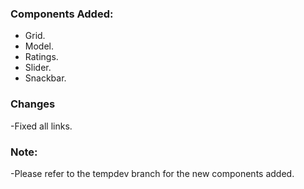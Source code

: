 ### Components Added:
- Grid.
- Model.
- Ratings.
- Slider.
- Snackbar.

### Changes
-Fixed all links.

### Note:
-Please refer to the tempdev branch for the new components added.
